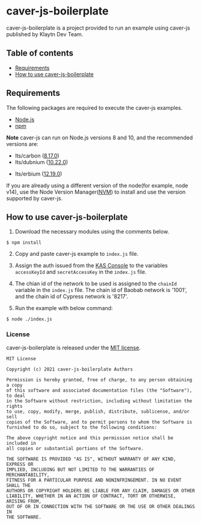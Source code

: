# caver-js-boilerplate

caver-js-boilerplate is a project provided to run an example using caver-js published by Klaytn Dev Team.

## Table of contents

   * [Requirements](#requirements)
   * [How to use caver-js-boilerplate](#how-to-use-caver-js-boilerplate)

## Requirements

The following packages are required to execute the caver-js examples.
- [Node.js](https://nodejs.org/en/download/)
- [npm](https://www.npmjs.com/get-npm)

**Note** caver-js can run on Node.js versions 8 and 10, and the recommended versions are:
- lts/carbon ([8.17.0](https://nodejs.org/dist/latest-v8.x/))
- lts/dubnium ([10.22.0](https://nodejs.org/dist/latest-v10.x/))
* lts/erbium ([12.19.0](https://nodejs.org/dist/latest-v12.x/))

If you are already using a different version of the node(for example, node v14), use the Node Version Manager([NVM](https://github.com/nvm-sh/nvm)) to install and use the version supported by caver-js.


## How to use caver-js-boilerplate

1. Download the necessary modules using the comments below.

```
$ npm install
```

2. Copy and paste caver-js example to `index.js` file.

3. Assign the auth issued from the [KAS Console](https://console.klaytnapi.com/) to the variables `accessKeyId` and `secretAccessKey` in the `index.js` file.

4. The chian id of the network to be used is assigned to the `chainId` variable in the `index.js` file. The chain id of Baobab network is '1001', and the chain id of Cypress network is '8217'.

5. Run the example with below command:

```
$ node ./index.js
```


### License
caver-js-boilerplate is released under the [MIT license](./LICENSE).

```
MIT License

Copyright (c) 2021 caver-js-boilerplate Authors

Permission is hereby granted, free of charge, to any person obtaining a copy
of this software and associated documentation files (the "Software"), to deal
in the Software without restriction, including without limitation the rights
to use, copy, modify, merge, publish, distribute, sublicense, and/or sell
copies of the Software, and to permit persons to whom the Software is
furnished to do so, subject to the following conditions:

The above copyright notice and this permission notice shall be included in
all copies or substantial portions of the Software.

THE SOFTWARE IS PROVIDED "AS IS", WITHOUT WARRANTY OF ANY KIND, EXPRESS OR
IMPLIED, INCLUDING BUT NOT LIMITED TO THE WARRANTIES OF MERCHANTABILITY,
FITNESS FOR A PARTICULAR PURPOSE AND NONINFRINGEMENT. IN NO EVENT SHALL THE
AUTHORS OR COPYRIGHT HOLDERS BE LIABLE FOR ANY CLAIM, DAMAGES OR OTHER
LIABILITY, WHETHER IN AN ACTION OF CONTRACT, TORT OR OTHERWISE, ARISING FROM,
OUT OF OR IN CONNECTION WITH THE SOFTWARE OR THE USE OR OTHER DEALINGS IN
THE SOFTWARE.
```